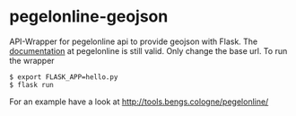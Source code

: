 # pegelonline-geojson
API-Wrapper for pegelonline api to provide geojson with Flask.
The [documentation](https://www.pegelonline.wsv.de/webservice/dokuRestapi) at pegelonline is still valid. Only change the base url.
To run the wrapper

    $ export FLASK_APP=hello.py
    $ flask run

For an example have a look at http://tools.bengs.cologne/pegelonline/

